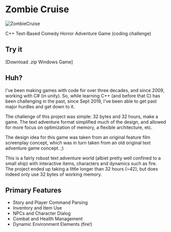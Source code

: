 # Zombie Cruise

![ZombieCruise](http://hotironproductions.com/zombiecruise/image/zccpp.png?raw=true "ZombieCruise")

C++ Text-Based Comedy Horror Adventure Game (coding challenge)

## Try it
[Download .zip Windows Game]

## Huh?
I've been making games with code for over three decades, and since 2009, working with C# (in unity). So, while learning C++ (and before that C) has been challenging in the past, since Sept 2019, I've been able to get past major hurdles and get down to it.

The challenge of this project was simple: 32 bytes and 32 hours, make a game. The text adventure format simplified much of the design, and allowed for more focus on optimization of memory, a flexible architecture, etc.

The design idea for this game was taken from an original feature film screenplay concept, which was in turn taken from an old original text adventure game concept. ;)

This is a fairly robust text adventure world (albiet pretty well confined to a small ship) with interactive items, characters and dynamics such as fire. The project ended up taking a little longer than 32 hours (~42), but does indeed only use 32 bytes of working memory.

## Primary Features
* Story and Player Command Parsing
* Inventory and Item Use
* NPCs and Character Dialog
* Combat and Health Management
* Dynamic Environment Elements (fire!)

